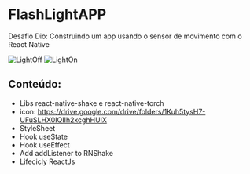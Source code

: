 # FlashLightAPP

Desafio Dio: Construindo um app usando o sensor de movimento com o React Native

![LightOff](https://user-images.githubusercontent.com/107360634/176178036-c62da603-b977-48da-a0f8-0b26aa72436c.PNG)
![LightOn](https://user-images.githubusercontent.com/107360634/176178077-f1d27953-a4f9-4898-825b-baa85d20196a.PNG)


## Conteúdo:
  
  - Libs react-native-shake e react-native-torch
  - icon: https://drive.google.com/drive/folders/1Kuh5tysH7-UFuSLHX0IQIIh2xcghHUIX
  - StyleSheet
  - Hook useState
  - Hook useEffect
  - Add addListener to RNShake
  - Lifecicly ReactJs
  
